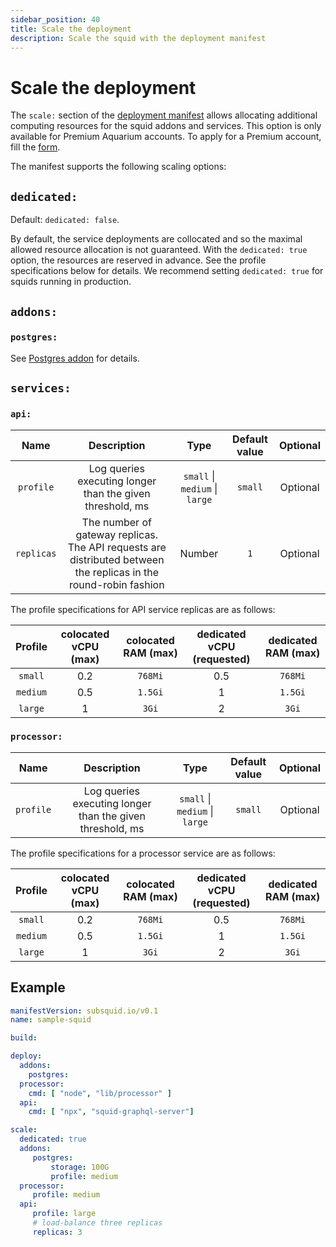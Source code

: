 ```yaml
---
sidebar_position: 40
title: Scale the deployment
description: Scale the squid with the deployment manifest
---
```


# Scale the deployment

The `scale:` section of the [deployment manifest](/deploy-squid/deploy-manifest) allows allocating additional computing resources for the squid addons and services. This option is only available for Premium Aquarium accounts. To apply for a Premium account, fill the [form](https://luvp4va64ru.typeform.com/to/QrRF66q5).

The manifest supports the following scaling options:

## `dedicated:` 

Default: `dedicated: false`. 

By default, the service deployments are collocated and so the maximal allowed resource allocation is not guaranteed. With the `dedicated: true` option, the resources are reserved in advance. See the profile specifications below for details. 
We recommend setting `dedicated: true` for squids running in production.

## `addons:`

### `postgres:`

See [Postgres addon](/deploy-squid/pg-addon) for details.

## `services:`

### `api:`

| Name        | Description  | Type      |Default value  | Optional   |  
|:-----------:|:------------:|:---------:|:--------------:|:----------:|
| `profile`  | Log queries executing longer than the given threshold, ms              |  `small` \| `medium` \| `large` |`small`          |   Optional     |
| `replicas`  | The number of gateway replicas. The API requests are distributed between the replicas in the round-robin fashion        | Number    |  `1`          |   Optional     |

The profile specifications for API service replicas are as follows:

| Profile | colocated vCPU (max) | colocated RAM (max) | dedicated vCPU (requested) | dedicated RAM (max) |
|:----:|:----:|:-------:|:-----:|:------:|
|`small`| 0.2 | `768Mi` | 0.5 | `768Mi` |
| `medium`| 0.5 | `1.5Gi` | 1 |  `1.5Gi` |
| `large` | 1 | `3Gi`| 2 | `3Gi` |

### `processor:`

| Name        | Description  | Type      |Default value  | Optional   |  
|:-----------:|:------------:|:---------:|:--------------:|:----------:|
| `profile`  | Log queries executing longer than the given threshold, ms              |  `small` \| `medium` \| `large` |`small`          |   Optional     |

The profile specifications for a processor service are as follows:

| Profile | colocated vCPU (max) | colocated RAM (max) | dedicated vCPU (requested) | dedicated RAM (max) |
|:----:|:----:|:-------:|:-----:|:------:|
|`small`| 0.2 | `768Mi` | 0.5 | `768Mi` |
| `medium`| 0.5 | `1.5Gi` | 1 |  `1.5Gi` |
| `large` | 1 | `3Gi`| 2 | `3Gi` |


## Example

```yaml title="squid.yaml"
manifestVersion: subsquid.io/v0.1
name: sample-squid

build: 

deploy:
  addons:
    postgres: 
  processor:
    cmd: [ "node", "lib/processor" ] 
  api:
    cmd: [ "npx", "squid-graphql-server"]

scale:
  dedicated: true
  addons:
     postgres:
         storage: 100G
         profile: medium
  processor:
     profile: medium
  api:
     profile: large
     # load-balance three replicas
     replicas: 3
```
